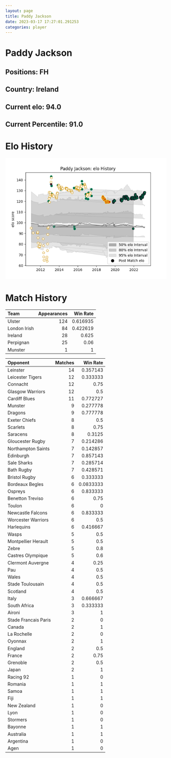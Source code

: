```yaml
---  
layout: page  
title: Paddy Jackson  
date: 2023-03-17 17:27:01.291253  
categories: player  
---
```

# Paddy Jackson

## Positions: FH

## Country: Ireland

## Current elo: 94.0

## Current Percentile: 91.0

# Elo History


![elo history](history_PaddyJackson.png)
# Match History


| Team         |   Appearances |   Win Rate |
|:-------------|--------------:|-----------:|
| Ulster       |           124 |   0.616935 |
| London Irish |            84 |   0.422619 |
| Ireland      |            28 |   0.625    |
| Perpignan    |            25 |   0.06     |
| Munster      |             1 |   1        |

| Opponent             |   Matches |   Win Rate |
|:---------------------|----------:|-----------:|
| Leinster             |        14 |  0.357143  |
| Leicester Tigers     |        12 |  0.333333  |
| Connacht             |        12 |  0.75      |
| Glasgow Warriors     |        12 |  0.5       |
| Cardiff Blues        |        11 |  0.772727  |
| Munster              |         9 |  0.277778  |
| Dragons              |         9 |  0.777778  |
| Exeter Chiefs        |         8 |  0.5       |
| Scarlets             |         8 |  0.75      |
| Saracens             |         8 |  0.3125    |
| Gloucester Rugby     |         7 |  0.214286  |
| Northampton Saints   |         7 |  0.142857  |
| Edinburgh            |         7 |  0.857143  |
| Sale Sharks          |         7 |  0.285714  |
| Bath Rugby           |         7 |  0.428571  |
| Bristol Rugby        |         6 |  0.333333  |
| Bordeaux Begles      |         6 |  0.0833333 |
| Ospreys              |         6 |  0.833333  |
| Benetton Treviso     |         6 |  0.75      |
| Toulon               |         6 |  0         |
| Newcastle Falcons    |         6 |  0.833333  |
| Worcester Warriors   |         6 |  0.5       |
| Harlequins           |         6 |  0.416667  |
| Wasps                |         5 |  0.5       |
| Montpellier Herault  |         5 |  0.5       |
| Zebre                |         5 |  0.8       |
| Castres Olympique    |         5 |  0.6       |
| Clermont Auvergne    |         4 |  0.25      |
| Pau                  |         4 |  0.5       |
| Wales                |         4 |  0.5       |
| Stade Toulousain     |         4 |  0.5       |
| Scotland             |         4 |  0.5       |
| Italy                |         3 |  0.666667  |
| South Africa         |         3 |  0.333333  |
| Aironi               |         3 |  1         |
| Stade Francais Paris |         2 |  0         |
| Canada               |         2 |  1         |
| La Rochelle          |         2 |  0         |
| Oyonnax              |         2 |  1         |
| England              |         2 |  0.5       |
| France               |         2 |  0.75      |
| Grenoble             |         2 |  0.5       |
| Japan                |         2 |  1         |
| Racing 92            |         1 |  0         |
| Romania              |         1 |  1         |
| Samoa                |         1 |  1         |
| Fiji                 |         1 |  1         |
| New Zealand          |         1 |  0         |
| Lyon                 |         1 |  0         |
| Stormers             |         1 |  0         |
| Bayonne              |         1 |  1         |
| Australia            |         1 |  1         |
| Argentina            |         1 |  0         |
| Agen                 |         1 |  0         |